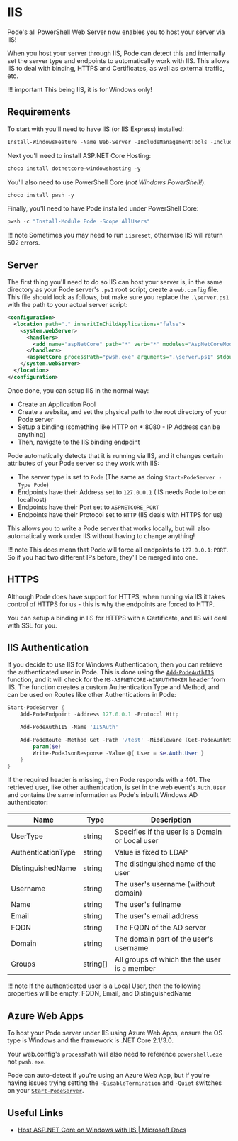 # IIS

Pode's all PowerShell Web Server now enables you to host your server via IIS!

When you host your server through IIS, Pode can detect this and internally set the server type and endpoints to automatically work with IIS. This allows IIS to deal with binding, HTTPS and Certificates, as well as external traffic, etc.

!!! important
    This being IIS, it is for Windows only!

## Requirements

To start with you'll need to have IIS (or IIS Express) installed:

```powershell
Install-WindowsFeature -Name Web-Server -IncludeManagementTools -IncludeAllSubFeature
```

Next you'll need to install ASP.NET Core Hosting:

```powershell
choco install dotnetcore-windowshosting -y
```

You'll also need to use PowerShell Core (*not Windows PowerShell!*):

```powershell
choco install pwsh -y
```

Finally, you'll need to have Pode installed under PowerShell Core:

```powershell
pwsh -c "Install-Module Pode -Scope AllUsers"
```

!!! note
    Sometimes you may need to run `iisreset`, otherwise IIS will return 502 errors.

## Server

The first thing you'll need to do so IIS can host your server is, in the same directory as your Pode server's `.ps1` root script, create a `web.config` file. This file should look as follows, but make sure you replace the `.\server.ps1` with the path to your actual server script:

```xml
<configuration>
  <location path="." inheritInChildApplications="false">
    <system.webServer>
      <handlers>
        <add name="aspNetCore" path="*" verb="*" modules="AspNetCoreModuleV2" resourceType="Unspecified" />
      </handlers>
      <aspNetCore processPath="pwsh.exe" arguments=".\server.ps1" stdoutLogEnabled="true" stdoutLogFile=".\logs\stdout" hostingModel="OutOfProcess"/>
    </system.webServer>
  </location>
</configuration>
```

Once done, you can setup IIS in the normal way:

* Create an Application Pool
* Create a website, and set the physical path to the root directory of your Pode server
* Setup a binding (something like HTTP on *:8080 - IP Address can be anything)
* Then, navigate to the IIS binding endpoint

Pode automatically detects that it is running via IIS, and it changes certain attributes of your Pode server so they work with IIS:

* The server type is set to `Pode` (The same as doing `Start-PodeServer -Type Pode`)
* Endpoints have their Address set to `127.0.0.1` (IIS needs Pode to be on localhost)
* Endpoints have their Port set to `ASPNETCORE_PORT`
* Endpoints have their Protocol set to `HTTP` (IIS deals with HTTPS for us)

This allows you to write a Pode server that works locally, but will also automatically work under IIS without having to change anything!

!!! note
    This does mean that Pode will force all endpoints to `127.0.0.1:PORT`. So if you had two different IPs before, they'll be merged into one.

## HTTPS

Although Pode does have support for HTTPS, when running via IIS it takes control of HTTPS for us - this is why the endpoints are forced to HTTP.

You can setup a binding in IIS for HTTPS with a Certificate, and IIS will deal with SSL for you.

## IIS Authentication

If you decide to use IIS for Windows Authentication, then you can retrieve the authenticated user in Pode. This is done using the [`Add-PodeAuthIIS`](../../Functions/Authentication/Add-PodeAuthIIS) function, and it will check for the `MS-ASPNETCORE-WINAUTHTOKEN` header from IIS. The function creates a custom Authentication Type and Method, and can be used on Routes like other Authentications in Pode:

```powershell
Start-PodeServer {
    Add-PodeEndpoint -Address 127.0.0.1 -Protocol Http

    Add-PodeAuthIIS -Name 'IISAuth'

    Add-PodeRoute -Method Get -Path '/test' -Middleware (Get-PodeAuthMiddleware -Name 'IISAuth' -Sessionless) -ScriptBlock {
        param($e)
        Write-PodeJsonResponse -Value @{ User = $e.Auth.User }
    }
}
```

If the required header is missing, then Pode responds with a 401. The retrieved user, like other authentication, is set in the web event's `Auth.User` and contains the same information as Pode's inbuilt Windows AD authenticator:

| Name | Type | Description |
| ---- | ---- | ----------- |
| UserType | string | Specifies if the user is a Domain or Local user |
| AuthenticationType | string | Value is fixed to LDAP |
| DistinguishedName | string | The distinguished name of the user |
| Username | string | The user's username (without domain) |
| Name | string | The user's fullname |
| Email | string | The user's email address |
| FQDN | string | The FQDN of the AD server |
| Domain | string | The domain part of the user's username |
| Groups | string[] | All groups of which the the user is a member |

!!! note
    If the authenticated user is a Local User, then the following properties will be empty: FQDN, Email, and DistinguishedName

## Azure Web Apps

To host your Pode server under IIS using Azure Web Apps, ensure the OS type is Windows and the framework is .NET Core 2.1/3.0.

Your web.config's `processPath` will also need to reference `powershell.exe` not `pwsh.exe`.

Pode can auto-detect if you're using an Azure Web App, but if you're having issues trying setting the `-DisableTermination` and `-Quiet` switches on your [`Start-PodeServer`](../../Functions/Core/Start-PodeServer).

## Useful Links

* [Host ASP.NET Core on Windows with IIS \| Microsoft Docs](https://docs.microsoft.com/en-us/aspnet/core/host-and-deploy/iis/?view=aspnetcore-3.1)
